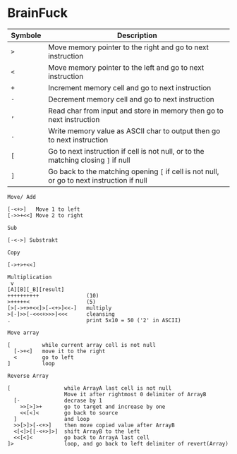 # BrainFuck

| Symbole | Description |
|---------|-------------|
| `>`     | Move memory pointer to the right and go to next instruction |
| `<`     | Move memory pointer to the left and go to next instruction |
| `+`     | Increment memory cell and go to next instruction |
| `-`     | Decrement memory cell and go to next instruction |
| `,`     | Read char from input and store in memory then go to next instruction |
| `.`     | Write memory value as ASCII char to output then go to next instruction |
| `[`     | Go to next instruction if cell is not null, or to the matching closing `]` if null |
| `]`     | Go back to the matching opening `[` if cell is not null, or go to next instruction if null |

<div style={{ display: 'grid', gridTemplateColumns: 'repeat(2, 1fr)', gap: '20px' }}>

```bf
Move/ Add
                    
[-<+>]   Move 1 to left
[->>+<<] Move 2 to right
```
```bf
Sub

[-<->] Substrakt
```
```bf
Copy

[->+>+<<]
```
```bf
Multiplication
 v
[A][B][_B][result]
++++++++++               (10)
>+++++<                  (5)
[>[->+>+<<]>[-<+>]<<-]   multiply
>[-]>>[-<<<+>>>]<<<      cleansing
.                        print 5x10 = 50 ('2' in ASCII)
```
```bf
Move array

[          while current array cell is not null
  [->+<]   move it to the right
  <        go to left
]          loop
```
```bf
Reverse Array
                
[                 while ArrayA last cell is not null
                  Move it after rightmost 0 delimiter of ArrayB
  [-              decrase by 1
    >>[>]>+       go to target and increase by one
    <<[<]<        go back to source
  ]               and loop
  >>[>]>[-<+>]    then move copied value after ArrayB
  <[<]>[[-<+>]>]  shift ArrayB to the left
  <<[<]<          go back to ArrayA last cell
]>                loop, and go back to left delimiter of revert(Array)
```
</div>